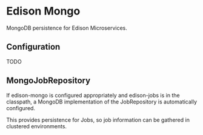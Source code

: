 # Edison Mongo

MongoDB persistence for Edison Microservices.

## Configuration
 
 TODO
 
## MongoJobRepository

If edison-mongo is configured appropriately and edison-jobs is in the classpath, a MongoDB implementation
of the JobRepository is automatically configured.

This provides persistence for Jobs, so job information can be gathered in clustered environments.